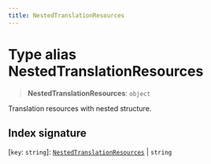```yaml
---
title: NestedTranslationResources
---
```


# Type alias NestedTranslationResources

> **NestedTranslationResources**: `object`

Translation resources with nested structure.

## Index signature

 \[`key`: `string`\]: [`NestedTranslationResources`](type-alias.NestedTranslationResources.md) \| `string`

